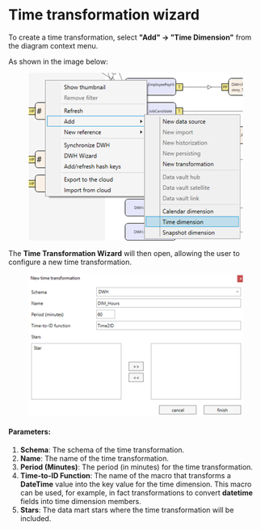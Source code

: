 # Time transformation wizard

To create a time transformation, select **"Add" → "Time Dimension"** from the diagram context menu.

As shown in the image below:

<figure><img src="../../.gitbook/assets/image (36).png" alt=""><figcaption></figcaption></figure>

The **Time Transformation Wizard** will then open, allowing the user to configure a new time transformation.

<figure><img src="../../.gitbook/assets/image (37).png" alt=""><figcaption></figcaption></figure>

#### **Parameters**:

1. **Schema**: The schema of the time transformation.
2. **Name**: The name of the time transformation.
3. **Period (Minutes)**: The period (in minutes) for the time transformation.
4. **Time-to-ID Function**: The name of the macro that transforms a **DateTime** value into the key value for the time dimension. This macro can be used, for example, in fact transformations to convert **datetime** fields into time dimension members.
5. **Stars**: The data mart stars where the time transformation will be included.
